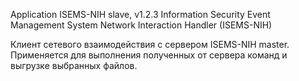 Application ISEMS-NIH slave, v1.2.3
Information Security Event Management System Network Interaction Handler (ISEMS-NIH)

Клиент сетевого взаимодействия с сервером ISEMS-NIH master.
Применяется для выполнения полученных от сервера команд и выгрузке выбранных файлов.